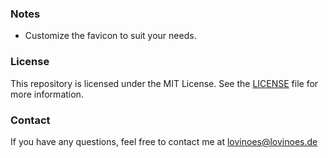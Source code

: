 ### Notes
- Customize the favicon to suit your needs.

### License
This repository is licensed under the MIT License. See the [LICENSE](https://github.com/Lovinoes/error-documents/blob/main/LICENSE) file for more information.

### Contact
If you have any questions, feel free to contact me at lovinoes@lovinoes.de
